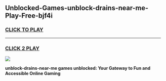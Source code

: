 
## Unblocked-Games-unblock-drains-near-me-Play-Free-bjf4i
<h3>
<a href="https://premium76.site?title=unblock-drains-near-me&ref=21A">CLICK TO PLAY</a></h3>
<hr>

<h3>
<a href="https://premium76.site?title=unblock-drains-near-me&ref=21A">CLICK 2 PLAY</a>
  
</h3>

<a href="https://premium76.site?title=unblock-drains-near-me&ref=21A"><img src="https://clearcache.store/games.png"></a>


**unblock-drains-near-me games unblocked: Your Gateway to Fun and Accessible Online Gaming**
